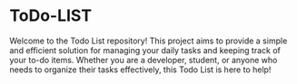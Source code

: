 # ToDo-LIST
Welcome to the Todo List repository! This project aims to provide a simple and efficient solution for managing your daily tasks and keeping track of your to-do items. Whether you are a developer, student, or anyone who needs to organize their tasks effectively, this Todo List is here to help!
